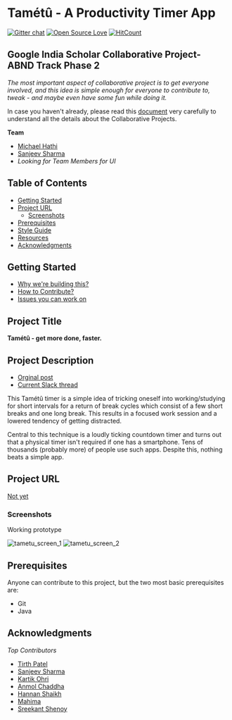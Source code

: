 # Tamétû - A Productivity Timer App
[![Gitter chat](https://badges.gitter.im/gitterHQ/gitter.png)](https://gitter.im/android-productivity-timer-tametu-app/tametu) [![Open Source Love](https://badges.frapsoft.com/os/v2/open-source.svg?v=103)](https://github.com/ellerbrock/open-source-badges/) [![HitCount](http://hits.dwyl.io/google-udacity-india-scholars//{project}.svg)](http://hits.dwyl.io/google-udacity-india-scholars//{project})
## Google India Scholar Collaborative Project- ABND Track Phase 2

_The most important aspect of collaborative project is to get everyone involved, and this idea is simple enough for everyone to contribute to, tweak - and maybe even have some fun while doing it._

In case you haven't already, please read this [document](https://docs.google.com/document/d/18UC6AAfdgcLLZzuGO_unUlZwc2kBYZqBRogmjDK3Ysc/edit?usp=sharing) very carefully to understand all the details about the Collaborative Projects.

**Team**
- [Michael Hathi](https://github.com/numerative/)
- [Sanjeev Sharma](https://github.com/thedevelopersanjeev)
- _Looking for Team Members for UI_

## Table of Contents

- [Getting Started](#getting-started)
- [Project URL](#project-url)
  - [Screenshots](#screenshots)
- [Prerequisites](#prerequisites)
- [Style Guide](#style-guide)
- [Resources](#resources)
- [Acknowledgments](#acknowledgments)

## Getting Started
- [Why we're building this?](https://discussions.udacity.com/t/my-collaborative-project-idea/618377)
- [How to Contribute?](Contributing.md)
- [Issues you can work on](https://github.com/NJACKWinterOfCode/android-productivity-timer-tametu-app/issues)


## Project Title
**Tamétû - get more done, faster.**

## Project Description
- [Orginal post](https://discussions.udacity.com/t/my-collaborative-project-idea/618377)
- [Current Slack thread](https://googleindiascholars.slack.com/archives/GD96L4VA4/p1539274648000100)

This Tamétû timer is a simple idea of tricking oneself into working/studying for short intervals for a return of break cycles which consist of a few short breaks and one long break. This results in a focused work session and a lowered tendency of getting distracted.

Central to this technique is a loudly ticking countdown timer and turns out that a physical timer isn't required if one has a smartphone. Tens of thousands (probably more) of people use such apps. Despite this, nothing beats a simple app.


## Project URL
[Not yet](#)

### Screenshots
Working prototype

![tametu_screen_1](https://user-images.githubusercontent.com/28054527/48408222-cef67300-e75e-11e8-8f81-5d210ee7db62.png) ![tametu_screen_2](https://user-images.githubusercontent.com/28054527/48408224-cef67300-e75e-11e8-9a7f-7f139063ca0c.png)

## Prerequisites
Anyone can contribute to this project, but the two most basic prerequisites are:
- Git
- Java

## Acknowledgments
*Top Contributors*

- [Tirth Patel](https://github.com/piedcipher)
- [Sanjeev Sharma](https://github.com/thedevelopersanjeev)
- [Kartik Ohri](https://github.com/kartikohri1712)
- [Anmol Chaddha](https://github.com/chanmol1999)
- [Hannan Shaikh](https://github.com/iamhshaikh)
- [Mahima](https://github.com/amy6)
- [Sreekant Shenoy](https://github.com/geekykant)